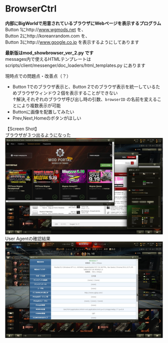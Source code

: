 # BrowserCtrl
<b>内部にBigWorldで用意されているブラウザにWebページを表示するプログラム</b>  
Button 1にhttp://www.wgmods.net を、  
Button 2にhttp://koreanrandom.com を、  
Button 3にhttp://www.google.co.jp を表示するようにしてあります  

<b>最新版はmod_showbrowser_ver_2.py です</b>  
messages内で使えるHTMLテンプレートはscripts/client/messenger/doc_loaders/html_templates.py にあります  

現時点での問題点・改善点（？）  
- Button 1でのブラウザ表示と、Button 2でのブラウザ表示を統一しているためブラウザウィンドウ２個を表示することができない  
↑解決,それぞれのブラウザ呼び出し時の引数、`browserID` の名前を変えることにより複数表示が可能
- Buttonに画像を配置してみたい  
- Prev,Next,Homeのボタンがほしい  

【Screen Shot】  
ブラウザが３つ出るようになった![image_browser](image/shot_330.jpg)
User Agentの確認結果![image UserAgent](image/shot_329.jpg)
